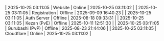 | 2025-10-25 03:11:05 | Website | Online | 2025-10-25 03:11:02 |
| 2025-10-25 03:11:05 | Registration | Offline | 2025-09-09 16:40:23 |
| 2025-10-25 03:11:05 | Auth Server | Offline | 2025-08-18 09:33:31 |
| 2025-10-25 03:11:05 | Kezan (PvE) | Offline | 2025-10-11 12:51:30 |
| 2025-10-25 03:11:05 | Gurubashi (PvP) | Offline | 2025-08-23 21:44:06 |
| 2025-10-25 03:11:05 | Cloudflare | Online | 2025-10-25 03:11:02 |
